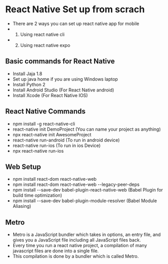 # React Native Set up from scrach
- There are 2 ways you can set up react native app for mobile
- 1. Using react native cli
- 2. Using react native expo

## Basic commands for React Native
- Install Jaja 1.8
- Set up java home if you are using Windows laptop
- Install Python 2
- Install Android Studio (For React Native android)
- Install Xcode (For React Native IOS)

## React Native Commands
- npm install -g react-native-cli
- react-native init DemoProject (You can name your project as anything)
- npx react-native init AwesomeProject
- react-native run-android (To run in android device)
- react-native run-ios (To run in ios Device)
- npx react-native run-ios


## Web Setup
- npm install react-dom react-native-web
- npm install react-dom react-native-web --legacy-peer-deps
- npm install --save-dev babel-plugin-react-native-web (Babel Plugin for build time optimization)
- npm install --save-dev babel-plugin-module-resolver  (Babel Module Aliasing)

## Metro
- Metro is a JavaScript bundler which takes in options, an entry file, and gives you a JavaScript file including all JavaScript files back. 
- Every time you run a react native project, a compilation of many javascript files are done into a single file. 
- This compilation is done by a bundler which is called Metro.


